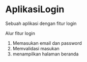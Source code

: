 # AplikasiLogin
Sebuah aplikasi dengan fitur login

Alur fitur login
1. Memasukan email dan password
2. Memvalidasi masukan
3. menampilkan halaman beranda
